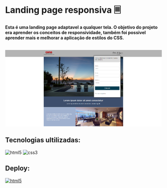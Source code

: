 # Landing page responsiva 🗏
<p><b>Esta é uma landing page adaptavel a qualquer tela. O objetivo do projeto era aprender os conceitos de responsividade, também foi possivel aprender mais e melhorar a aplicação de estilos do CSS. </b></p>
<br>
<img src="assets/captura-de-tela.png">

## Tecnologias ultilizadas:
<img align="center" alt="html5" src="https://img.shields.io/badge/HTML5-E34F26?style=for-the-badge&logo=html5&logoColor=white">
<img align="center" alt="css3" src="https://img.shields.io/badge/CSS3-1572B6?style=for-the-badge&logo=css3&logoColor=white">

## Deploy:

<a href="https://marcoschave.github.io/Landing-page-responsiva2/" target="_blank" ><img align="center" alt="html5" src="https://img.shields.io/badge/website-000000?style=for-the-badge&logo=About.me&logoColor=white"></a>

